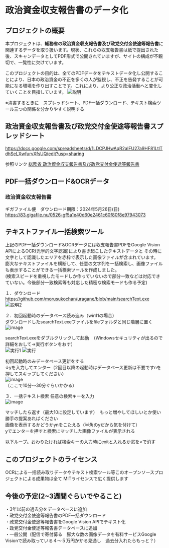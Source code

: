 # 政治資金収支報告書のデータ化

## プロジェクトの概要
本プロジェクトは、**総務省の政治資金収支報告書及び政党交付金使途等報告書**に関連するデータを取り扱います。現状、これらの収支報告書は紙で提出された後、スキャンデータとしてPDF形式で公開されていますが、サイトの構成が不親切で、一覧性に欠けています。

このプロジェクトの目的は、全てのPDFデータをテキストデータ化し公開することにより、日本の政治資金の不正を多くの人が監視し、不正を告発することが可能になる環境を作り出すことです。これにより、より公正な政治活動へと変化していくことを目指しています。
![説明](https://github.com/morusukochan/uragane/assets/128382257/8817a6b1-86d4-44b4-8350-8a140c93659f)

※清書するときに　スプレッドシート、PDF一括ダウンロード、テキスト検索ツール三つの関係を分かりやすく説明する

## 政治資金収支報告書及び政党交付金使途等報告書スプレッドシート
https://docs.google.com/spreadsheets/d/1LDCPJHwAqR2aIFU27a9HF81LtlTdhSeLXwfurvXfsUQ/edit?usp=sharing

参照リンク
[総務省 政治資金収支報告書及び政党交付金使途等報告書](https://www.soumu.go.jp/senkyo/seiji_s/seijishikin/)

## PDF一括ダウンロード&OCRデータ
### 政治資金収支報告書
ギガファイル便　ダウンロード期限：2024年5月26日(日)
https://83.gigafile.nu/0526-gf5a1e40d60e2461c60f80f8e97943073

## テキストファイル一括検索ツール
上記のPDF一括ダウンロード&OCRデータには収支報告書PDFをGoogle Vision APIによるOCR(光学的文字認識)により書き起こしたテキストデータと
その時に文字として認識したエリアを赤枠で表示した画像ファイルが含まれています。
膨大なテキストファイルを横断して、任意の文字列を一括検索し、画像ファイルも表示することができる一括検索ツールを作成しました。  
(検索スピードを重視したモードしか作っていないので部分一致などは対応できていない。今後部分一致検索等も対応した精密な検索モードも作る予定)

１．ダウンロード
https://github.com/morusukochan/uragane/blob/main/searchText.exe
![説明2](https://github.com/morusukochan/uragane/assets/128382257/ac7f02c1-0072-4675-81c4-93ffbc3095c5)

２．初回起動時のデータベース読み込み（win11の場合）  
ダウンロードしたsearchText.exeファイルをfileフォルダと同じ階層に置く  
![image](https://github.com/morusukochan/uragane/assets/128382257/4b7e3562-daea-4b3d-851f-9ec4dbffa59d)


searchText.exeをダブルクリックして起動　（Windowsセキュリティが出るので　詳細をおして→実行ボタンをおす）  
![実行1](https://github.com/morusukochan/uragane/assets/128382257/ff433f44-4396-42ad-bea1-3867fae46e10)
![実行](https://github.com/morusukochan/uragane/assets/128382257/1df92cab-449c-4115-8f4d-30801c58b1ad)  

初回起動時のみデータベース更新をする  
↓yを入力してエンター（2回目以降の起動時はデータベース更新は不要ですnを押してスキップしてください）  
![image](https://github.com/morusukochan/uragane/assets/128382257/6c79e6c4-24e4-46f0-904b-673089a034af)  
（ここで10分～30分ぐらいかかる）

３．一括テキスト検索
任意の検索キーを入力  
![image](https://github.com/morusukochan/uragane/assets/128382257/22c26d4c-df6e-4ed8-826c-5ac0b7fe4c31)  

マッチしたら返す（最大10に設定しています）　もっと増やしてほしいとか使い勝手の提案あればください  
画像を表示するかどうかynをこたえる（半角のyだから気を付けて）  
yでエンターを押すと検索にマッチした画像ファイルが表示される  

以下ループ。おわりたければ検索キーの入力時にexitと入れるか窓を×で消す

## このプロジェクトのライセンス
OCRによる一括読み取りデータやテキスト検索ツール等このオープンソースプロジェクトによる成果物は全て
MITライセンスで広く提供します

## 今後の予定(2~3週間ぐらいでやること)  
・3年以前の過去分をデータベースに追加  
・政党交付金使途等報告書のPDF一括ダウンロード  
・政党交付金使途等報告書をGoogle Vision APIでテキスト化  
・政党交付金使途等報告書データベースに追加  
・一般公開（配信で寄付募る　膨大な数の画像データを有料サービスGoogle Visionで読み取っている４～５万円かかる見通し　過去分入れたらもっと？）  
